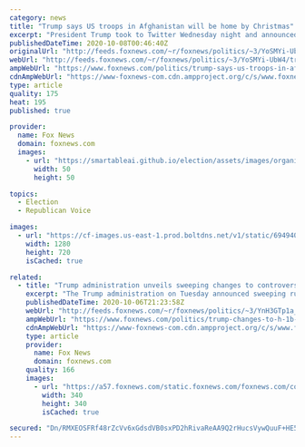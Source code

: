 ```yaml
---
category: news
title: "Trump says US troops in Afghanistan will be home by Christmas"
excerpt: "President Trump took to Twitter Wednesday night and announced that the “remaining number” of the American troops stationed in Afghanistan will be home before the end of the year."
publishedDateTime: 2020-10-08T00:46:40Z
originalUrl: "http://feeds.foxnews.com/~r/foxnews/politics/~3/YoSMYi-UbW4/trump-says-us-troops-in-afghanistan-will-be-home-by-christmas"
webUrl: "http://feeds.foxnews.com/~r/foxnews/politics/~3/YoSMYi-UbW4/trump-says-us-troops-in-afghanistan-will-be-home-by-christmas"
ampWebUrl: "https://www.foxnews.com/politics/trump-says-us-troops-in-afghanistan-will-be-home-by-christmas.amp"
cdnAmpWebUrl: "https://www-foxnews-com.cdn.ampproject.org/c/s/www.foxnews.com/politics/trump-says-us-troops-in-afghanistan-will-be-home-by-christmas.amp"
type: article
quality: 175
heat: 195
published: true

provider:
  name: Fox News
  domain: foxnews.com
  images:
    - url: "https://smartableai.github.io/election/assets/images/organizations/foxnews.com-50x50.jpg"
      width: 50
      height: 50

topics:
  - Election
  - Republican Voice

images:
  - url: "https://cf-images.us-east-1.prod.boltdns.net/v1/static/694940094001/06b468b1-4f70-4041-9a0f-55c9b76b6ea1/c5c841bc-815e-4652-81b0-1100ba6a883d/1280x720/match/image.jpg"
    width: 1280
    height: 720
    isCached: true

related:
  - title: "Trump administration unveils sweeping changes to controversial H-1B guest worker program"
    excerpt: "The Trump administration on Tuesday announced sweeping rule changes to the controversial H-1B guest worker program -- changes that the administration says will protect American wages, prevent abuse and hit more than a third of the tens of thousands of applications filed each year."
    publishedDateTime: 2020-10-06T21:23:58Z
    webUrl: "http://feeds.foxnews.com/~r/foxnews/politics/~3/YnH3GTp1a_c/trump-changes-to-h-1b-guest-worker-program"
    ampWebUrl: "https://www.foxnews.com/politics/trump-changes-to-h-1b-guest-worker-program.amp"
    cdnAmpWebUrl: "https://www-foxnews-com.cdn.ampproject.org/c/s/www.foxnews.com/politics/trump-changes-to-h-1b-guest-worker-program.amp"
    type: article
    provider:
      name: Fox News
      domain: foxnews.com
    quality: 166
    images:
      - url: "https://a57.foxnews.com/static.foxnews.com/foxnews.com/content/uploads/2018/09/340/340/i-8dn8554-xl.jpg?ve=1&tl=1"
        width: 340
        height: 340
        isCached: true

secured: "Dn/RMXEOSFRf48rZcVv6xGdsdVB0sxPD2hRivaReAA9Q2rHucsVywQuuF+HE5S9inCcFoKy3frP/LCOAdjXR/EcIDk/EVPZ6QU4NcgCLBuyhjUY4a3gM70qw2vjac+OPkOqG1uVJKuUsNaWDNV+oDXjsxp/SnVUBPgRfVGBsiZsHT0Qt1aolIoRdWqM1mV1KEZW5fHKAtS6zH9Tjlegsrn8RswBbTnPEmLj8T5/LbBj/NLeFckbTAFQ7WBRko3pI9RoiuE47yD7dVSTZwh1rIxagt0T2ghJsFtl4COhC3FBTEhFkb64ZiFDPMElrkuu1Fp40cNM9e8cqz0h5ZpCV1OoRKwWi4ATuiV2dk8z4QFU=;0gMShNLz31x2khJb/sNJng=="
---
```


